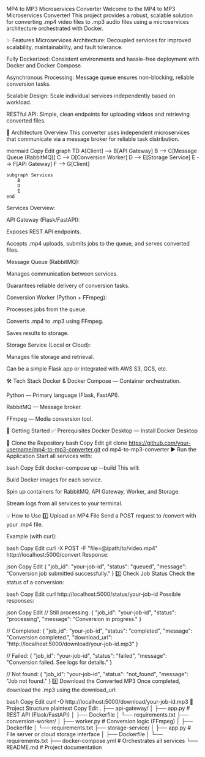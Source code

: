  MP4 to MP3 Microservices Converter
Welcome to the MP4 to MP3 Microservices Converter!
This project provides a robust, scalable solution for converting .mp4 video files to .mp3 audio files using a microservices architecture orchestrated with Docker.

✨ Features
Microservices Architecture: Decoupled services for improved scalability, maintainability, and fault tolerance.

Fully Dockerized: Consistent environments and hassle-free deployment with Docker and Docker Compose.

Asynchronous Processing: Message queue ensures non-blocking, reliable conversion tasks.

Scalable Design: Scale individual services independently based on workload.

RESTful API: Simple, clean endpoints for uploading videos and retrieving converted files.

🚀 Architecture Overview
This converter uses independent microservices that communicate via a message broker for reliable task distribution.

mermaid
Copy
Edit
graph TD
    A[Client] --> B[API Gateway]
    B --> C[Message Queue (RabbitMQ)]
    C --> D[Conversion Worker]
    D --> E[Storage Service]
    E --> F[API Gateway]
    F --> G[Client]

    subgraph Services
        B
        D
        E
    end
Services Overview:

API Gateway (Flask/FastAPI):

Exposes REST API endpoints.

Accepts .mp4 uploads, submits jobs to the queue, and serves converted files.

Message Queue (RabbitMQ):

Manages communication between services.

Guarantees reliable delivery of conversion tasks.

Conversion Worker (Python + FFmpeg):

Processes jobs from the queue.

Converts .mp4 to .mp3 using FFmpeg.

Saves results to storage.

Storage Service (Local or Cloud):

Manages file storage and retrieval.

Can be a simple Flask app or integrated with AWS S3, GCS, etc.

🛠️ Tech Stack
Docker & Docker Compose — Container orchestration.

Python — Primary language (Flask, FastAPI).

RabbitMQ — Message broker.

FFmpeg — Media conversion tool.

🏁 Getting Started
✅ Prerequisites
Docker Desktop — Install Docker Desktop

📂 Clone the Repository
bash
Copy
Edit
git clone https://github.com/your-username/mp4-to-mp3-converter.git
cd mp4-to-mp3-converter
▶️ Run the Application
Start all services with:

bash
Copy
Edit
docker-compose up --build
This will:

Build Docker images for each service.

Spin up containers for RabbitMQ, API Gateway, Worker, and Storage.

Stream logs from all services to your terminal.

💡 How to Use
1️⃣ Upload an MP4 File
Send a POST request to /convert with your .mp4 file.

Example (with curl):

bash
Copy
Edit
curl -X POST -F "file=@/path/to/video.mp4" http://localhost:5000/convert
Response:

json
Copy
Edit
{
  "job_id": "your-job-id",
  "status": "queued",
  "message": "Conversion job submitted successfully."
}
2️⃣ Check Job Status
Check the status of a conversion:

bash
Copy
Edit
curl http://localhost:5000/status/your-job-id
Possible responses:

json
Copy
Edit
// Still processing:
{
  "job_id": "your-job-id",
  "status": "processing",
  "message": "Conversion in progress."
}

// Completed:
{
  "job_id": "your-job-id",
  "status": "completed",
  "message": "Conversion completed.",
  "download_url": "http://localhost:5000/download/your-job-id.mp3"
}

// Failed:
{
  "job_id": "your-job-id",
  "status": "failed",
  "message": "Conversion failed. See logs for details."
}

// Not found:
{
  "job_id": "your-job-id",
  "status": "not_found",
  "message": "Job not found."
}
3️⃣ Download the Converted MP3
Once completed, download the .mp3 using the download_url:

bash
Copy
Edit
curl -O http://localhost:5000/download/your-job-id.mp3
📁 Project Structure
plaintext
Copy
Edit
.
├── api-gateway/
│   ├── app.py            # REST API (Flask/FastAPI)
│   ├── Dockerfile
│   └── requirements.txt
├── conversion-worker/
│   ├── worker.py         # Conversion logic (FFmpeg)
│   ├── Dockerfile
│   └── requirements.txt
├── storage-service/
│   ├── app.py            # File server or cloud storage interface
│   ├── Dockerfile
│   └── requirements.txt
├── docker-compose.yml    # Orchestrates all services
└── README.md             # Project documentation
